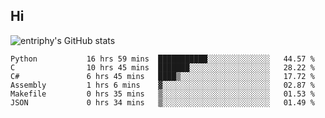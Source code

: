 ## Hi
![entriphy's GitHub stats](https://github-readme-stats.vercel.app/api?username=entriphy&show_icons=true&title_color=2196F3&bg_color=212121&text_color=FAFAFA&hide_border=true)
<!--START_SECTION:waka-->

```text
Python           16 hrs 59 mins  ███████████░░░░░░░░░░░░░░   44.57 %
C                10 hrs 45 mins  ███████░░░░░░░░░░░░░░░░░░   28.22 %
C#               6 hrs 45 mins   ████▒░░░░░░░░░░░░░░░░░░░░   17.72 %
Assembly         1 hrs 6 mins    ▓░░░░░░░░░░░░░░░░░░░░░░░░   02.87 %
Makefile         0 hrs 35 mins   ▒░░░░░░░░░░░░░░░░░░░░░░░░   01.53 %
JSON             0 hrs 34 mins   ▒░░░░░░░░░░░░░░░░░░░░░░░░   01.49 %
```

<!--END_SECTION:waka-->
